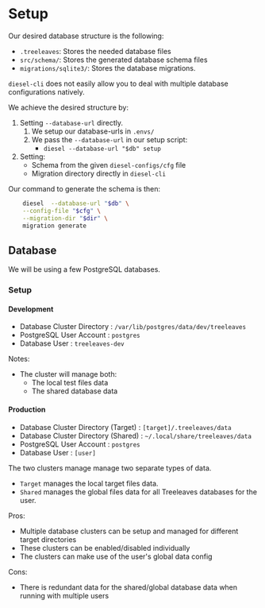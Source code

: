 # Setup

Our desired database structure is the following:

- `.treeleaves`: Stores the needed database files
- `src/schema/`: Stores the generated database schema files
- `migrations/sqlite3/`: Stores the database migrations.

`diesel-cli` does not easily allow you to deal with multiple database configurations natively.

We achieve the desired structure by:

1. Setting `--database-url` directly.
    1. We setup our database-urls in `.envs/`
    2. We pass the `--database-url` in our setup script:
        - `diesel --database-url "$db" setup`
2. Setting:
    - Schema from the given `diesel-configs/cfg` file
    - Migration directory directly in `diesel-cli`

<!--Our command to generate the table is then:-->
Our command to generate the schema is then:

```bash
    diesel  --database-url "$db" \
    --config-file "$cfg" \
    --migration-dir "$dir" \
    migration generate
```

## Database

We will be using a few PostgreSQL databases.

### Setup

#### Development

- Database Cluster Directory    : `/var/lib/postgres/data/dev/treeleaves`
- PostgreSQL User Account       : `postgres`
- Database User                 : `treeleaves-dev`

Notes:
- The cluster will manage both:
    - The local test files data
    - The shared database data

#### Production

- Database Cluster Directory (Target)   : `[target]/.treeleaves/data`
- Database Cluster Directory (Shared)   : `~/.local/share/treeleaves/data`
- PostgreSQL User Account               : `postgres`
- Database User                         : `[user]`

The two clusters manage manage two separate types of data.
- `Target` manages the local target files data.
- `Shared` manages the global files data for all Treeleaves databases for the user.

Pros:

- Multiple database clusters can be setup and managed for different target directories
- These clusters can be enabled/disabled individually
- The clusters can make use of the user's global data config

Cons:

- There is redundant data for the shared/global database data when running with multiple users
